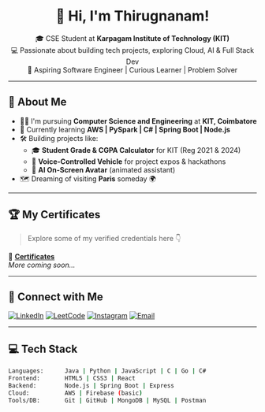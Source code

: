 <!-- README.md for Thirugnanam N -->

<h1 align="center">👋 Hi, I'm Thirugnanam!</h1>
<p align="center">
🎓 CSE Student at <b>Karpagam Institute of Technology (KIT)</b> <br>
💻 Passionate about building tech projects, exploring Cloud, AI & Full Stack Dev <br>
🚀 Aspiring Software Engineer | Curious Learner | Problem Solver
</p>

---

## 📜 About Me

- 👨‍🎓 I'm pursuing **Computer Science and Engineering** at **KIT, Coimbatore**
- 🌱 Currently learning **AWS | PySpark | C# | Spring Boot | Node.js**
- 🛠️ Building projects like:
  - 🎓 **Student Grade & CGPA Calculator** for KIT (Reg 2021 & 2024)
  - 🤖 **Voice-Controlled Vehicle** for project expos & hackathons
  - 🧠 **AI On-Screen Avatar** (animated assistant)
- 🗺️ Dreaming of visiting **Paris** someday 🌍

---

## 🏆 My Certificates

> Explore some of my verified credentials here 👇

📂 [**Certificates**](#)  
*More coming soon...*

---

## 🤝 Connect with Me

[![LinkedIn](https://img.shields.io/badge/LinkedIn-blue?logo=linkedin)](https://www.linkedin.com/in/mps1201)
[![LeetCode](https://img.shields.io/badge/LeetCode-FFA116?logo=leetcode&logoColor=black)](https://leetcode.com/u/piruthvin_1503)
[![Instagram](https://img.shields.io/badge/Instagram-E4405F?logo=instagram&logoColor=white)](#)
[![Email](https://img.shields.io/badge/Gmail-D14836?logo=gmail&logoColor=white)](mailto:your-email@example.com)

---

## 💻 Tech Stack

```bash
Languages:      Java | Python | JavaScript | C | Go | C#
Frontend:       HTML5 | CSS3 | React
Backend:        Node.js | Spring Boot | Express
Cloud:          AWS | Firebase (basic)
Tools/DB:       Git | GitHub | MongoDB | MySQL | Postman
